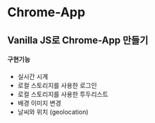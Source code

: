 # Chrome-App

<h2>Vanilla JS로 Chrome-App 만들기</h2>

<h4>구현기능</h4>
<ul>
  <li>실시간 시계</li>
  <li>로컬 스토리지를 사용한 로그인</li>
  <li>로컬 스토리지를 사용한 투두리스트</li>
  <li>배경 이미지 변경</li>
  <li>날씨와 위치 (geolocation)</li>
 </ul>
